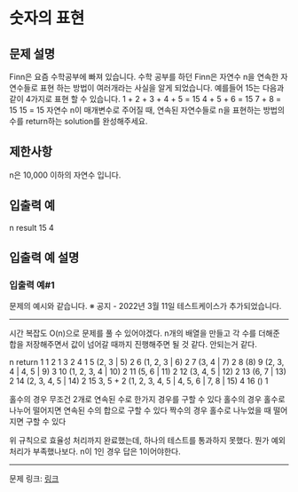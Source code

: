 # 숫자의 표현
## 문제 설명

Finn은 요즘 수학공부에 빠져 있습니다. 수학 공부를 하던 Finn은 자연수 n을 연속한 자연수들로 표현 하는 방법이 여러개라는 사실을 알게 되었습니다. 예를들어 15는 다음과 같이 4가지로 표현 할 수 있습니다.
1 + 2 + 3 + 4 + 5 = 15
4 + 5 + 6 = 15
7 + 8 = 15
15 = 15
자연수 n이 매개변수로 주어질 때, 연속된 자연수들로 n을 표현하는 방법의 수를 return하는 solution를 완성해주세요.
## 제한사항
n은 10,000 이하의 자연수 입니다.
## 입출력 예
n	result
15	4
## 입출력 예 설명
### 입출력 예#1
문제의 예시와 같습니다.
※ 공지 - 2022년 3월 11일 테스트케이스가 추가되었습니다.

***

시간 복잡도 O(n)으로 문제를 풀 수 있어야겠다. n개의 배열을 만들고 각 수를 더해준 합을 저장해주면서 값이 넘어갈 때까지 진행해주면 될 것 같다. 안되는거 같다.

n return
1 1
2 1
3 2
4 1
5 (2, 3 | 5) 2
6 (1, 2, 3 | 6) 2
7 (3, 4 | 7) 2
8 (8)
9 (2, 3, 4 | 4, 5 | 9) 3
10 (1, 2, 3, 4 | 10) 2
11 (5, 6 | 11) 2
12 (3, 4, 5 | 12) 2
13 (6, 7 | 13) 2
14 (2, 3, 4, 5 | 14) 2
15 3, 5 + 2 (1, 2, 3, 4, 5 | 4, 5, 6 | 7, 8 | 15) 4
16 () 1

홀수의 경우 무조건 2개로 연속된 수로 한가지 경우를 구할 수 있다
홀수의 경우 홀수로 나누어 떨어지면 연속된 수의 합으로 구할 수 있다
짝수의 경우 홀수로 나누었을 때 떨어지면 구할 수 있다

위 규칙으로 효율성 처리까지 완료했는데, 하나의 테스트를 통과하지 못했다. 뭔가 예외 처리가 부족했나보다.
n이 1인 경우 답은 1이어야한다.

***
문제 링크: [링크](https://school.programmers.co.kr/learn/courses/30/lessons/12924)